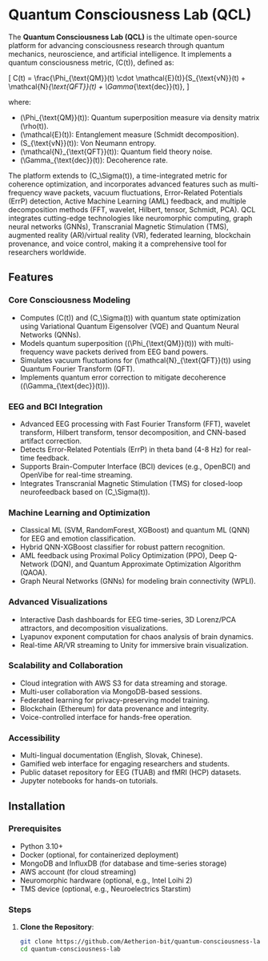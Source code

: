 #  Quantum Consciousness Lab (QCL)

The **Quantum Consciousness Lab (QCL)** is the ultimate open-source platform for advancing consciousness research through quantum mechanics, neuroscience, and artificial intelligence. It implements a quantum consciousness metric, \(C(t)\), defined as:

\[
C(t) = \frac{\Phi_{\text{QM}}(t) \cdot \mathcal{E}(t)}{S_{\text{vN}}(t) + \mathcal{N}_{\text{QFT}}(t) + \Gamma_{\text{dec}}(t)},
\]

where:
- \(\Phi_{\text{QM}}(t)\): Quantum superposition measure via density matrix \(\rho(t)\).
- \(\mathcal{E}(t)\): Entanglement measure (Schmidt decomposition).
- \(S_{\text{vN}}(t)\): Von Neumann entropy.
- \(\mathcal{N}_{\text{QFT}}(t)\): Quantum field theory noise.
- \(\Gamma_{\text{dec}}(t)\): Decoherence rate.

The platform extends to \(C_\Sigma(t)\), a time-integrated metric for coherence optimization, and incorporates advanced features such as multi-frequency wave packets, vacuum fluctuations, Error-Related Potentials (ErrP) detection, Active Machine Learning (AML) feedback, and multiple decomposition methods (FFT, wavelet, Hilbert, tensor, Schmidt, PCA). QCL integrates cutting-edge technologies like neuromorphic computing, graph neural networks (GNNs), Transcranial Magnetic Stimulation (TMS), augmented reality (AR)/virtual reality (VR), federated learning, blockchain provenance, and voice control, making it a comprehensive tool for researchers worldwide.

##  Features

### Core Consciousness Modeling
- Computes \(C(t)\) and \(C_\Sigma(t)\) with quantum state optimization using Variational Quantum Eigensolver (VQE) and Quantum Neural Networks (QNNs).
- Models quantum superposition (\(\Phi_{\text{QM}}(t)\)) with multi-frequency wave packets derived from EEG band powers.
- Simulates vacuum fluctuations for \(\mathcal{N}_{\text{QFT}}(t)\) using Quantum Fourier Transform (QFT).
- Implements quantum error correction to mitigate decoherence (\(\Gamma_{\text{dec}}(t)\)).

### EEG and BCI Integration
- Advanced EEG processing with Fast Fourier Transform (FFT), wavelet transform, Hilbert transform, tensor decomposition, and CNN-based artifact correction.
- Detects Error-Related Potentials (ErrP) in theta band (4-8 Hz) for real-time feedback.
- Supports Brain-Computer Interface (BCI) devices (e.g., OpenBCI) and OpenVibe for real-time streaming.
- Integrates Transcranial Magnetic Stimulation (TMS) for closed-loop neurofeedback based on \(C_\Sigma(t)\).

### Machine Learning and Optimization
- Classical ML (SVM, RandomForest, XGBoost) and quantum ML (QNN) for EEG and emotion classification.
- Hybrid QNN-XGBoost classifier for robust pattern recognition.
- AML feedback using Proximal Policy Optimization (PPO), Deep Q-Network (DQN), and Quantum Approximate Optimization Algorithm (QAOA).
- Graph Neural Networks (GNNs) for modeling brain connectivity (WPLI).

### Advanced Visualizations
- Interactive Dash dashboards for EEG time-series, 3D Lorenz/PCA attractors, and decomposition visualizations.
- Lyapunov exponent computation for chaos analysis of brain dynamics.
- Real-time AR/VR streaming to Unity for immersive brain visualization.

### Scalability and Collaboration
- Cloud integration with AWS S3 for data streaming and storage.
- Multi-user collaboration via MongoDB-based sessions.
- Federated learning for privacy-preserving model training.
- Blockchain (Ethereum) for data provenance and integrity.
- Voice-controlled interface for hands-free operation.

### Accessibility
- Multi-lingual documentation (English, Slovak, Chinese).
- Gamified web interface for engaging researchers and students.
- Public dataset repository for EEG (TUAB) and fMRI (HCP) datasets.
- Jupyter notebooks for hands-on tutorials.

##  Installation

### Prerequisites
- Python 3.10+
- Docker (optional, for containerized deployment)
- MongoDB and InfluxDB (for database and time-series storage)
- AWS account (for cloud streaming)
- Neuromorphic hardware (optional, e.g., Intel Loihi 2)
- TMS device (optional, e.g., Neuroelectrics Starstim)

### Steps
1. **Clone the Repository**:
   ```bash
   git clone https://github.com/Aetherion-bit/quantum-consciousness-lab.git
   cd quantum-consciousness-lab
